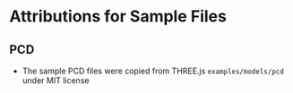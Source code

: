 # Attributions for Sample Files

## PCD

- The sample PCD files were copied from THREE.js `examples/models/pcd` under MIT license
